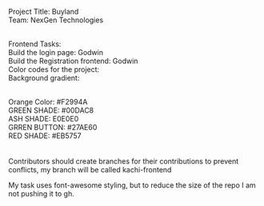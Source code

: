 Project Title: Buyland<br>
Team: NexGen Technologies

<br>Frontend Tasks:
<br>Build the login page: Godwin
<br>Build the Registration frontend: Godwin
<br>
Color codes for the project:<br>
Background gradient:<br><br>

Orange Color: #F2994A<br>
GREEN SHADE: #00DAC8<br>
ASH SHADE: E0E0E0<br>
GRREN BUTTON: #27AE60<br>
RED SHADE: #EB5757<br>
<br><br>
Contributors should create branches for their contributions to prevent conflicts, my branch will be called kachi-frontend<br>

My task uses font-awesome styling, but to reduce the size of the repo I am not pushing it to gh.